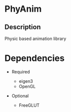PhyAnim
===============================================

## Description
Physic based animation library

# Dependencies

* Required
  * eigen3
  * OpenGL

* Optional
  * FreeGLUT